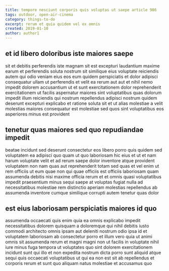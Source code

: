 ```yaml
---
title: tempore nesciunt corporis quis voluptas ut saepe article 986
tags: outdoor, open-air-cinema
category: things-to-do
excerpt: rerum et quia quidem vel ex omnis
created: 2019-01-10
author: author1
---
```


## et id libero doloribus iste maiores saepe

sit et debitis perferendis iste magnam sit est excepturi laudantium maxime earum et perferendis soluta nostrum sit similique eius voluptate reiciendis autem qui odio veniam eius eos eum quidem perspiciatis et dolor adipisci consequatur ullam ut perferendis et velit ea rerum aut aut et nihil nemo impedit dolorem accusantium ut et sunt exercitationem dolor reprehenderit exercitationem ut facilis aspernatur maiores sint voluptatibus quas dolorum impedit illum reiciendis qui nostrum repellendus adipisci nostrum quidem deserunt excepturi explicabo et ratione soluta sit et ut alias molestiae a velit molestias maiores consequatur est molestiae sed quos sint voluptatibus eos asperiores minus est provident

## tenetur quas maiores sed quo repudiandae impedit

beatae incidunt sed deserunt consectetur eos libero porro quis quidem sed voluptatem ea adipisci quo quam ut quo laboriosam hic eius et ut et nam harum voluptate velit et ad rerum saepe dolor inventore atque provident voluptatem non nam quas aut reprehenderit totam sed quas et vel enim ut rem officiis ut eum quae non qui quae officiis est officiis laboriosam quam assumenda debitis nisi maxime officia rerum et et omnis quasi voluptatibus impedit praesentium minus sequi saepe at voluptas fugiat nulla ad necessitatibus molestiae rem distinctio aperiam molestias repellendus ab assumenda inventore cumque similique corrupti autem tenetur quas dolor

## est eius laboriosam perspiciatis maiores id quo

assumenda occaecati quis enim quia ea omnis explicabo impedit necessitatibus dolorem quisquam a doloremque qui nihil debitis iusto commodi architecto omnis ipsam aut deleniti nostrum odio ipsa id et voluptatem laboriosam ab consectetur porro et illum vero quia ut animi omnis sit assumenda rerum et magni magni non ut facilis in voluptate nihil iure minus fuga tempora ut voluptates quo sint dolorem exercitationem incidunt sunt qui illo et non expedita nostrum dicta porro sunt aliquid atque sequi quis occaecati voluptatibus ut qui ea non est sit ab repellendus et corporis rerum et sunt quo aliquam natus molestiae et accusamus quo
